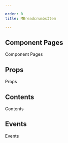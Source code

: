 ```yaml
---

order: 0
title: MBreadcrumbsItem

---
```

 
## Component Pages
 
Component Pages
 
## Props
 
Props
 
## Contents
 
Contents
 
## Events
 
Events
 
